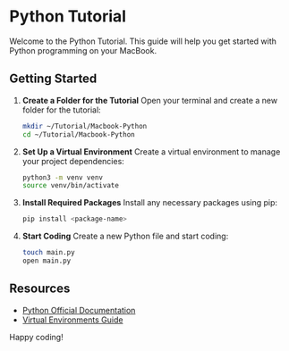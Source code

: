 # Python Tutorial

Welcome to the Python Tutorial. This guide will help you get started with Python programming on your MacBook.

## Getting Started

1. **Create a Folder for the Tutorial**
    Open your terminal and create a new folder for the tutorial:
    ```bash
    mkdir ~/Tutorial/Macbook-Python
    cd ~/Tutorial/Macbook-Python
    ```

2. **Set Up a Virtual Environment**
    Create a virtual environment to manage your project dependencies:
    ```bash
    python3 -m venv venv
    source venv/bin/activate
    ```

3. **Install Required Packages**
    Install any necessary packages using pip:
    ```bash
    pip install <package-name>
    ```

4. **Start Coding**
    Create a new Python file and start coding:
    ```bash
    touch main.py
    open main.py
    ```

## Resources

- [Python Official Documentation](https://docs.python.org/3/)
- [Virtual Environments Guide](https://docs.python.org/3/tutorial/venv.html)

Happy coding!